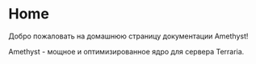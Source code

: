 # Home

Добро пожаловать на домашнюю страницу документации Amethyst!

Amethyst - мощное и оптимизированное ядро для сервера Terraria.
